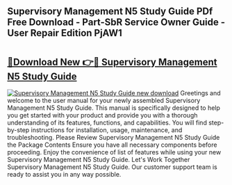 ## Supervisory Management N5 Study Guide PDf Free Download - Part-SbR Service Owner Guide - User Repair Edition PjAW1

# <h2><a href="http://bc6113.oget.top/?id=Supervisory+Management+N5+Study+Guide">🔗Download New 👉🔴 Supervisory Management N5 Study Guide</a></h2>

[![Supervisory Management N5 Study Guide new download](https://i.imgur.com/5g1atiW.png)](http://bc6113.oget.top/?id=Supervisory+Management+N5+Study+Guide)
Greetings and welcome to the user manual for your newly assembled Supervisory Management N5 Study Guide. This manual is specifically designed to help you get started with your product and provide you with a thorough understanding of its features, functions, and capabilities. You will find step-by-step instructions for installation, usage, maintenance, and troubleshooting. Please Review Supervisory Management N5 Study Guide the Package Contents Ensure you have all necessary components before proceeding. Enjoy the convenience of list of features while using your new Supervisory Management N5 Study Guide. Let's Work Together Supervisory Management N5 Study Guide. Our customer support team is ready to assist you in any way possible.
